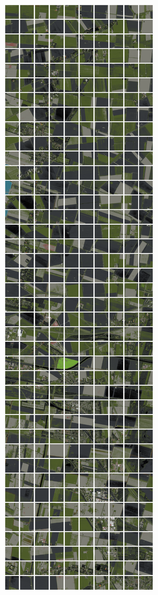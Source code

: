 <html>
<div>
<img src="https://github.com/HakkaTjakka/NL_TILE_MAP/blob/main/18/652/-1064/r.6520.-10640.png" height="44" width="44">
<img src="https://github.com/HakkaTjakka/NL_TILE_MAP/blob/main/18/652/-1064/r.6521.-10640.png" height="44" width="44">
<img src="https://github.com/HakkaTjakka/NL_TILE_MAP/blob/main/18/652/-1064/r.6522.-10640.png" height="44" width="44">
<img src="https://github.com/HakkaTjakka/NL_TILE_MAP/blob/main/18/652/-1064/r.6523.-10640.png" height="44" width="44">
<img src="https://github.com/HakkaTjakka/NL_TILE_MAP/blob/main/18/652/-1064/r.6524.-10640.png" height="44" width="44">
<img src="https://github.com/HakkaTjakka/NL_TILE_MAP/blob/main/18/652/-1064/r.6525.-10640.png" height="44" width="44">
<img src="https://github.com/HakkaTjakka/NL_TILE_MAP/blob/main/18/652/-1064/r.6526.-10640.png" height="44" width="44">
<img src="https://github.com/HakkaTjakka/NL_TILE_MAP/blob/main/18/652/-1064/r.6527.-10640.png" height="44" width="44">
<img src="https://github.com/HakkaTjakka/NL_TILE_MAP/blob/main/18/652/-1064/r.6528.-10640.png" height="44" width="44">
<img src="https://github.com/HakkaTjakka/NL_TILE_MAP/blob/main/18/652/-1064/r.6529.-10640.png" height="44" width="44">
<img src="https://github.com/HakkaTjakka/NL_TILE_MAP/blob/main/18/653/-1064/r.6530.-10640.png" height="44" width="44">
<img src="https://github.com/HakkaTjakka/NL_TILE_MAP/blob/main/18/653/-1064/r.6531.-10640.png" height="44" width="44">
<img src="https://github.com/HakkaTjakka/NL_TILE_MAP/blob/main/18/653/-1064/r.6532.-10640.png" height="44" width="44">
<img src="https://github.com/HakkaTjakka/NL_TILE_MAP/blob/main/18/653/-1064/r.6533.-10640.png" height="44" width="44">
<img src="https://github.com/HakkaTjakka/NL_TILE_MAP/blob/main/18/653/-1064/r.6534.-10640.png" height="44" width="44">
<img src="https://github.com/HakkaTjakka/NL_TILE_MAP/blob/main/18/653/-1064/r.6535.-10640.png" height="44" width="44">
<img src="https://github.com/HakkaTjakka/NL_TILE_MAP/blob/main/18/653/-1064/r.6536.-10640.png" height="44" width="44">
<img src="https://github.com/HakkaTjakka/NL_TILE_MAP/blob/main/18/653/-1064/r.6537.-10640.png" height="44" width="44">
<img src="https://github.com/HakkaTjakka/NL_TILE_MAP/blob/main/18/653/-1064/r.6538.-10640.png" height="44" width="44">
<img src="https://github.com/HakkaTjakka/NL_TILE_MAP/blob/main/18/653/-1064/r.6539.-10640.png" height="44" width="44">
<br>
<img src="https://github.com/HakkaTjakka/NL_TILE_MAP/blob/main/18/652/-1064/r.6520.-10639.png" height="44" width="44">
<img src="https://github.com/HakkaTjakka/NL_TILE_MAP/blob/main/18/652/-1064/r.6521.-10639.png" height="44" width="44">
<img src="https://github.com/HakkaTjakka/NL_TILE_MAP/blob/main/18/652/-1064/r.6522.-10639.png" height="44" width="44">
<img src="https://github.com/HakkaTjakka/NL_TILE_MAP/blob/main/18/652/-1064/r.6523.-10639.png" height="44" width="44">
<img src="https://github.com/HakkaTjakka/NL_TILE_MAP/blob/main/18/652/-1064/r.6524.-10639.png" height="44" width="44">
<img src="https://github.com/HakkaTjakka/NL_TILE_MAP/blob/main/18/652/-1064/r.6525.-10639.png" height="44" width="44">
<img src="https://github.com/HakkaTjakka/NL_TILE_MAP/blob/main/18/652/-1064/r.6526.-10639.png" height="44" width="44">
<img src="https://github.com/HakkaTjakka/NL_TILE_MAP/blob/main/18/652/-1064/r.6527.-10639.png" height="44" width="44">
<img src="https://github.com/HakkaTjakka/NL_TILE_MAP/blob/main/18/652/-1064/r.6528.-10639.png" height="44" width="44">
<img src="https://github.com/HakkaTjakka/NL_TILE_MAP/blob/main/18/652/-1064/r.6529.-10639.png" height="44" width="44">
<img src="https://github.com/HakkaTjakka/NL_TILE_MAP/blob/main/18/653/-1064/r.6530.-10639.png" height="44" width="44">
<img src="https://github.com/HakkaTjakka/NL_TILE_MAP/blob/main/18/653/-1064/r.6531.-10639.png" height="44" width="44">
<img src="https://github.com/HakkaTjakka/NL_TILE_MAP/blob/main/18/653/-1064/r.6532.-10639.png" height="44" width="44">
<img src="https://github.com/HakkaTjakka/NL_TILE_MAP/blob/main/18/653/-1064/r.6533.-10639.png" height="44" width="44">
<img src="https://github.com/HakkaTjakka/NL_TILE_MAP/blob/main/18/653/-1064/r.6534.-10639.png" height="44" width="44">
<img src="https://github.com/HakkaTjakka/NL_TILE_MAP/blob/main/18/653/-1064/r.6535.-10639.png" height="44" width="44">
<img src="https://github.com/HakkaTjakka/NL_TILE_MAP/blob/main/18/653/-1064/r.6536.-10639.png" height="44" width="44">
<img src="https://github.com/HakkaTjakka/NL_TILE_MAP/blob/main/18/653/-1064/r.6537.-10639.png" height="44" width="44">
<img src="https://github.com/HakkaTjakka/NL_TILE_MAP/blob/main/18/653/-1064/r.6538.-10639.png" height="44" width="44">
<img src="https://github.com/HakkaTjakka/NL_TILE_MAP/blob/main/18/653/-1064/r.6539.-10639.png" height="44" width="44">
<br>
<img src="https://github.com/HakkaTjakka/NL_TILE_MAP/blob/main/18/652/-1064/r.6520.-10638.png" height="44" width="44">
<img src="https://github.com/HakkaTjakka/NL_TILE_MAP/blob/main/18/652/-1064/r.6521.-10638.png" height="44" width="44">
<img src="https://github.com/HakkaTjakka/NL_TILE_MAP/blob/main/18/652/-1064/r.6522.-10638.png" height="44" width="44">
<img src="https://github.com/HakkaTjakka/NL_TILE_MAP/blob/main/18/652/-1064/r.6523.-10638.png" height="44" width="44">
<img src="https://github.com/HakkaTjakka/NL_TILE_MAP/blob/main/18/652/-1064/r.6524.-10638.png" height="44" width="44">
<img src="https://github.com/HakkaTjakka/NL_TILE_MAP/blob/main/18/652/-1064/r.6525.-10638.png" height="44" width="44">
<img src="https://github.com/HakkaTjakka/NL_TILE_MAP/blob/main/18/652/-1064/r.6526.-10638.png" height="44" width="44">
<img src="https://github.com/HakkaTjakka/NL_TILE_MAP/blob/main/18/652/-1064/r.6527.-10638.png" height="44" width="44">
<img src="https://github.com/HakkaTjakka/NL_TILE_MAP/blob/main/18/652/-1064/r.6528.-10638.png" height="44" width="44">
<img src="https://github.com/HakkaTjakka/NL_TILE_MAP/blob/main/18/652/-1064/r.6529.-10638.png" height="44" width="44">
<img src="https://github.com/HakkaTjakka/NL_TILE_MAP/blob/main/18/653/-1064/r.6530.-10638.png" height="44" width="44">
<img src="https://github.com/HakkaTjakka/NL_TILE_MAP/blob/main/18/653/-1064/r.6531.-10638.png" height="44" width="44">
<img src="https://github.com/HakkaTjakka/NL_TILE_MAP/blob/main/18/653/-1064/r.6532.-10638.png" height="44" width="44">
<img src="https://github.com/HakkaTjakka/NL_TILE_MAP/blob/main/18/653/-1064/r.6533.-10638.png" height="44" width="44">
<img src="https://github.com/HakkaTjakka/NL_TILE_MAP/blob/main/18/653/-1064/r.6534.-10638.png" height="44" width="44">
<img src="https://github.com/HakkaTjakka/NL_TILE_MAP/blob/main/18/653/-1064/r.6535.-10638.png" height="44" width="44">
<img src="https://github.com/HakkaTjakka/NL_TILE_MAP/blob/main/18/653/-1064/r.6536.-10638.png" height="44" width="44">
<img src="https://github.com/HakkaTjakka/NL_TILE_MAP/blob/main/18/653/-1064/r.6537.-10638.png" height="44" width="44">
<img src="https://github.com/HakkaTjakka/NL_TILE_MAP/blob/main/18/653/-1064/r.6538.-10638.png" height="44" width="44">
<img src="https://github.com/HakkaTjakka/NL_TILE_MAP/blob/main/18/653/-1064/r.6539.-10638.png" height="44" width="44">
<br>
<img src="https://github.com/HakkaTjakka/NL_TILE_MAP/blob/main/18/652/-1064/r.6520.-10637.png" height="44" width="44">
<img src="https://github.com/HakkaTjakka/NL_TILE_MAP/blob/main/18/652/-1064/r.6521.-10637.png" height="44" width="44">
<img src="https://github.com/HakkaTjakka/NL_TILE_MAP/blob/main/18/652/-1064/r.6522.-10637.png" height="44" width="44">
<img src="https://github.com/HakkaTjakka/NL_TILE_MAP/blob/main/18/652/-1064/r.6523.-10637.png" height="44" width="44">
<img src="https://github.com/HakkaTjakka/NL_TILE_MAP/blob/main/18/652/-1064/r.6524.-10637.png" height="44" width="44">
<img src="https://github.com/HakkaTjakka/NL_TILE_MAP/blob/main/18/652/-1064/r.6525.-10637.png" height="44" width="44">
<img src="https://github.com/HakkaTjakka/NL_TILE_MAP/blob/main/18/652/-1064/r.6526.-10637.png" height="44" width="44">
<img src="https://github.com/HakkaTjakka/NL_TILE_MAP/blob/main/18/652/-1064/r.6527.-10637.png" height="44" width="44">
<img src="https://github.com/HakkaTjakka/NL_TILE_MAP/blob/main/18/652/-1064/r.6528.-10637.png" height="44" width="44">
<img src="https://github.com/HakkaTjakka/NL_TILE_MAP/blob/main/18/652/-1064/r.6529.-10637.png" height="44" width="44">
<img src="https://github.com/HakkaTjakka/NL_TILE_MAP/blob/main/18/653/-1064/r.6530.-10637.png" height="44" width="44">
<img src="https://github.com/HakkaTjakka/NL_TILE_MAP/blob/main/18/653/-1064/r.6531.-10637.png" height="44" width="44">
<img src="https://github.com/HakkaTjakka/NL_TILE_MAP/blob/main/18/653/-1064/r.6532.-10637.png" height="44" width="44">
<img src="https://github.com/HakkaTjakka/NL_TILE_MAP/blob/main/18/653/-1064/r.6533.-10637.png" height="44" width="44">
<img src="https://github.com/HakkaTjakka/NL_TILE_MAP/blob/main/18/653/-1064/r.6534.-10637.png" height="44" width="44">
<img src="https://github.com/HakkaTjakka/NL_TILE_MAP/blob/main/18/653/-1064/r.6535.-10637.png" height="44" width="44">
<img src="https://github.com/HakkaTjakka/NL_TILE_MAP/blob/main/18/653/-1064/r.6536.-10637.png" height="44" width="44">
<img src="https://github.com/HakkaTjakka/NL_TILE_MAP/blob/main/18/653/-1064/r.6537.-10637.png" height="44" width="44">
<img src="https://github.com/HakkaTjakka/NL_TILE_MAP/blob/main/18/653/-1064/r.6538.-10637.png" height="44" width="44">
<img src="https://github.com/HakkaTjakka/NL_TILE_MAP/blob/main/18/653/-1064/r.6539.-10637.png" height="44" width="44">
<br>
<img src="https://github.com/HakkaTjakka/NL_TILE_MAP/blob/main/18/652/-1064/r.6520.-10636.png" height="44" width="44">
<img src="https://github.com/HakkaTjakka/NL_TILE_MAP/blob/main/18/652/-1064/r.6521.-10636.png" height="44" width="44">
<img src="https://github.com/HakkaTjakka/NL_TILE_MAP/blob/main/18/652/-1064/r.6522.-10636.png" height="44" width="44">
<img src="https://github.com/HakkaTjakka/NL_TILE_MAP/blob/main/18/652/-1064/r.6523.-10636.png" height="44" width="44">
<img src="https://github.com/HakkaTjakka/NL_TILE_MAP/blob/main/18/652/-1064/r.6524.-10636.png" height="44" width="44">
<img src="https://github.com/HakkaTjakka/NL_TILE_MAP/blob/main/18/652/-1064/r.6525.-10636.png" height="44" width="44">
<img src="https://github.com/HakkaTjakka/NL_TILE_MAP/blob/main/18/652/-1064/r.6526.-10636.png" height="44" width="44">
<img src="https://github.com/HakkaTjakka/NL_TILE_MAP/blob/main/18/652/-1064/r.6527.-10636.png" height="44" width="44">
<img src="https://github.com/HakkaTjakka/NL_TILE_MAP/blob/main/18/652/-1064/r.6528.-10636.png" height="44" width="44">
<img src="https://github.com/HakkaTjakka/NL_TILE_MAP/blob/main/18/652/-1064/r.6529.-10636.png" height="44" width="44">
<img src="https://github.com/HakkaTjakka/NL_TILE_MAP/blob/main/18/653/-1064/r.6530.-10636.png" height="44" width="44">
<img src="https://github.com/HakkaTjakka/NL_TILE_MAP/blob/main/18/653/-1064/r.6531.-10636.png" height="44" width="44">
<img src="https://github.com/HakkaTjakka/NL_TILE_MAP/blob/main/18/653/-1064/r.6532.-10636.png" height="44" width="44">
<img src="https://github.com/HakkaTjakka/NL_TILE_MAP/blob/main/18/653/-1064/r.6533.-10636.png" height="44" width="44">
<img src="https://github.com/HakkaTjakka/NL_TILE_MAP/blob/main/18/653/-1064/r.6534.-10636.png" height="44" width="44">
<img src="https://github.com/HakkaTjakka/NL_TILE_MAP/blob/main/18/653/-1064/r.6535.-10636.png" height="44" width="44">
<img src="https://github.com/HakkaTjakka/NL_TILE_MAP/blob/main/18/653/-1064/r.6536.-10636.png" height="44" width="44">
<img src="https://github.com/HakkaTjakka/NL_TILE_MAP/blob/main/18/653/-1064/r.6537.-10636.png" height="44" width="44">
<img src="https://github.com/HakkaTjakka/NL_TILE_MAP/blob/main/18/653/-1064/r.6538.-10636.png" height="44" width="44">
<img src="https://github.com/HakkaTjakka/NL_TILE_MAP/blob/main/18/653/-1064/r.6539.-10636.png" height="44" width="44">
<br>
<img src="https://github.com/HakkaTjakka/NL_TILE_MAP/blob/main/18/652/-1064/r.6520.-10635.png" height="44" width="44">
<img src="https://github.com/HakkaTjakka/NL_TILE_MAP/blob/main/18/652/-1064/r.6521.-10635.png" height="44" width="44">
<img src="https://github.com/HakkaTjakka/NL_TILE_MAP/blob/main/18/652/-1064/r.6522.-10635.png" height="44" width="44">
<img src="https://github.com/HakkaTjakka/NL_TILE_MAP/blob/main/18/652/-1064/r.6523.-10635.png" height="44" width="44">
<img src="https://github.com/HakkaTjakka/NL_TILE_MAP/blob/main/18/652/-1064/r.6524.-10635.png" height="44" width="44">
<img src="https://github.com/HakkaTjakka/NL_TILE_MAP/blob/main/18/652/-1064/r.6525.-10635.png" height="44" width="44">
<img src="https://github.com/HakkaTjakka/NL_TILE_MAP/blob/main/18/652/-1064/r.6526.-10635.png" height="44" width="44">
<img src="https://github.com/HakkaTjakka/NL_TILE_MAP/blob/main/18/652/-1064/r.6527.-10635.png" height="44" width="44">
<img src="https://github.com/HakkaTjakka/NL_TILE_MAP/blob/main/18/652/-1064/r.6528.-10635.png" height="44" width="44">
<img src="https://github.com/HakkaTjakka/NL_TILE_MAP/blob/main/18/652/-1064/r.6529.-10635.png" height="44" width="44">
<img src="https://github.com/HakkaTjakka/NL_TILE_MAP/blob/main/18/653/-1064/r.6530.-10635.png" height="44" width="44">
<img src="https://github.com/HakkaTjakka/NL_TILE_MAP/blob/main/18/653/-1064/r.6531.-10635.png" height="44" width="44">
<img src="https://github.com/HakkaTjakka/NL_TILE_MAP/blob/main/18/653/-1064/r.6532.-10635.png" height="44" width="44">
<img src="https://github.com/HakkaTjakka/NL_TILE_MAP/blob/main/18/653/-1064/r.6533.-10635.png" height="44" width="44">
<img src="https://github.com/HakkaTjakka/NL_TILE_MAP/blob/main/18/653/-1064/r.6534.-10635.png" height="44" width="44">
<img src="https://github.com/HakkaTjakka/NL_TILE_MAP/blob/main/18/653/-1064/r.6535.-10635.png" height="44" width="44">
<img src="https://github.com/HakkaTjakka/NL_TILE_MAP/blob/main/18/653/-1064/r.6536.-10635.png" height="44" width="44">
<img src="https://github.com/HakkaTjakka/NL_TILE_MAP/blob/main/18/653/-1064/r.6537.-10635.png" height="44" width="44">
<img src="https://github.com/HakkaTjakka/NL_TILE_MAP/blob/main/18/653/-1064/r.6538.-10635.png" height="44" width="44">
<img src="https://github.com/HakkaTjakka/NL_TILE_MAP/blob/main/18/653/-1064/r.6539.-10635.png" height="44" width="44">
<br>
<img src="https://github.com/HakkaTjakka/NL_TILE_MAP/blob/main/18/652/-1064/r.6520.-10634.png" height="44" width="44">
<img src="https://github.com/HakkaTjakka/NL_TILE_MAP/blob/main/18/652/-1064/r.6521.-10634.png" height="44" width="44">
<img src="https://github.com/HakkaTjakka/NL_TILE_MAP/blob/main/18/652/-1064/r.6522.-10634.png" height="44" width="44">
<img src="https://github.com/HakkaTjakka/NL_TILE_MAP/blob/main/18/652/-1064/r.6523.-10634.png" height="44" width="44">
<img src="https://github.com/HakkaTjakka/NL_TILE_MAP/blob/main/18/652/-1064/r.6524.-10634.png" height="44" width="44">
<img src="https://github.com/HakkaTjakka/NL_TILE_MAP/blob/main/18/652/-1064/r.6525.-10634.png" height="44" width="44">
<img src="https://github.com/HakkaTjakka/NL_TILE_MAP/blob/main/18/652/-1064/r.6526.-10634.png" height="44" width="44">
<img src="https://github.com/HakkaTjakka/NL_TILE_MAP/blob/main/18/652/-1064/r.6527.-10634.png" height="44" width="44">
<img src="https://github.com/HakkaTjakka/NL_TILE_MAP/blob/main/18/652/-1064/r.6528.-10634.png" height="44" width="44">
<img src="https://github.com/HakkaTjakka/NL_TILE_MAP/blob/main/18/652/-1064/r.6529.-10634.png" height="44" width="44">
<img src="https://github.com/HakkaTjakka/NL_TILE_MAP/blob/main/18/653/-1064/r.6530.-10634.png" height="44" width="44">
<img src="https://github.com/HakkaTjakka/NL_TILE_MAP/blob/main/18/653/-1064/r.6531.-10634.png" height="44" width="44">
<img src="https://github.com/HakkaTjakka/NL_TILE_MAP/blob/main/18/653/-1064/r.6532.-10634.png" height="44" width="44">
<img src="https://github.com/HakkaTjakka/NL_TILE_MAP/blob/main/18/653/-1064/r.6533.-10634.png" height="44" width="44">
<img src="https://github.com/HakkaTjakka/NL_TILE_MAP/blob/main/18/653/-1064/r.6534.-10634.png" height="44" width="44">
<img src="https://github.com/HakkaTjakka/NL_TILE_MAP/blob/main/18/653/-1064/r.6535.-10634.png" height="44" width="44">
<img src="https://github.com/HakkaTjakka/NL_TILE_MAP/blob/main/18/653/-1064/r.6536.-10634.png" height="44" width="44">
<img src="https://github.com/HakkaTjakka/NL_TILE_MAP/blob/main/18/653/-1064/r.6537.-10634.png" height="44" width="44">
<img src="https://github.com/HakkaTjakka/NL_TILE_MAP/blob/main/18/653/-1064/r.6538.-10634.png" height="44" width="44">
<img src="https://github.com/HakkaTjakka/NL_TILE_MAP/blob/main/18/653/-1064/r.6539.-10634.png" height="44" width="44">
<br>
<img src="https://github.com/HakkaTjakka/NL_TILE_MAP/blob/main/18/652/-1064/r.6520.-10633.png" height="44" width="44">
<img src="https://github.com/HakkaTjakka/NL_TILE_MAP/blob/main/18/652/-1064/r.6521.-10633.png" height="44" width="44">
<img src="https://github.com/HakkaTjakka/NL_TILE_MAP/blob/main/18/652/-1064/r.6522.-10633.png" height="44" width="44">
<img src="https://github.com/HakkaTjakka/NL_TILE_MAP/blob/main/18/652/-1064/r.6523.-10633.png" height="44" width="44">
<img src="https://github.com/HakkaTjakka/NL_TILE_MAP/blob/main/18/652/-1064/r.6524.-10633.png" height="44" width="44">
<img src="https://github.com/HakkaTjakka/NL_TILE_MAP/blob/main/18/652/-1064/r.6525.-10633.png" height="44" width="44">
<img src="https://github.com/HakkaTjakka/NL_TILE_MAP/blob/main/18/652/-1064/r.6526.-10633.png" height="44" width="44">
<img src="https://github.com/HakkaTjakka/NL_TILE_MAP/blob/main/18/652/-1064/r.6527.-10633.png" height="44" width="44">
<img src="https://github.com/HakkaTjakka/NL_TILE_MAP/blob/main/18/652/-1064/r.6528.-10633.png" height="44" width="44">
<img src="https://github.com/HakkaTjakka/NL_TILE_MAP/blob/main/18/652/-1064/r.6529.-10633.png" height="44" width="44">
<img src="https://github.com/HakkaTjakka/NL_TILE_MAP/blob/main/18/653/-1064/r.6530.-10633.png" height="44" width="44">
<img src="https://github.com/HakkaTjakka/NL_TILE_MAP/blob/main/18/653/-1064/r.6531.-10633.png" height="44" width="44">
<img src="https://github.com/HakkaTjakka/NL_TILE_MAP/blob/main/18/653/-1064/r.6532.-10633.png" height="44" width="44">
<img src="https://github.com/HakkaTjakka/NL_TILE_MAP/blob/main/18/653/-1064/r.6533.-10633.png" height="44" width="44">
<img src="https://github.com/HakkaTjakka/NL_TILE_MAP/blob/main/18/653/-1064/r.6534.-10633.png" height="44" width="44">
<img src="https://github.com/HakkaTjakka/NL_TILE_MAP/blob/main/18/653/-1064/r.6535.-10633.png" height="44" width="44">
<img src="https://github.com/HakkaTjakka/NL_TILE_MAP/blob/main/18/653/-1064/r.6536.-10633.png" height="44" width="44">
<img src="https://github.com/HakkaTjakka/NL_TILE_MAP/blob/main/18/653/-1064/r.6537.-10633.png" height="44" width="44">
<img src="https://github.com/HakkaTjakka/NL_TILE_MAP/blob/main/18/653/-1064/r.6538.-10633.png" height="44" width="44">
<img src="https://github.com/HakkaTjakka/NL_TILE_MAP/blob/main/18/653/-1064/r.6539.-10633.png" height="44" width="44">
<br>
<img src="https://github.com/HakkaTjakka/NL_TILE_MAP/blob/main/18/652/-1064/r.6520.-10632.png" height="44" width="44">
<img src="https://github.com/HakkaTjakka/NL_TILE_MAP/blob/main/18/652/-1064/r.6521.-10632.png" height="44" width="44">
<img src="https://github.com/HakkaTjakka/NL_TILE_MAP/blob/main/18/652/-1064/r.6522.-10632.png" height="44" width="44">
<img src="https://github.com/HakkaTjakka/NL_TILE_MAP/blob/main/18/652/-1064/r.6523.-10632.png" height="44" width="44">
<img src="https://github.com/HakkaTjakka/NL_TILE_MAP/blob/main/18/652/-1064/r.6524.-10632.png" height="44" width="44">
<img src="https://github.com/HakkaTjakka/NL_TILE_MAP/blob/main/18/652/-1064/r.6525.-10632.png" height="44" width="44">
<img src="https://github.com/HakkaTjakka/NL_TILE_MAP/blob/main/18/652/-1064/r.6526.-10632.png" height="44" width="44">
<img src="https://github.com/HakkaTjakka/NL_TILE_MAP/blob/main/18/652/-1064/r.6527.-10632.png" height="44" width="44">
<img src="https://github.com/HakkaTjakka/NL_TILE_MAP/blob/main/18/652/-1064/r.6528.-10632.png" height="44" width="44">
<img src="https://github.com/HakkaTjakka/NL_TILE_MAP/blob/main/18/652/-1064/r.6529.-10632.png" height="44" width="44">
<img src="https://github.com/HakkaTjakka/NL_TILE_MAP/blob/main/18/653/-1064/r.6530.-10632.png" height="44" width="44">
<img src="https://github.com/HakkaTjakka/NL_TILE_MAP/blob/main/18/653/-1064/r.6531.-10632.png" height="44" width="44">
<img src="https://github.com/HakkaTjakka/NL_TILE_MAP/blob/main/18/653/-1064/r.6532.-10632.png" height="44" width="44">
<img src="https://github.com/HakkaTjakka/NL_TILE_MAP/blob/main/18/653/-1064/r.6533.-10632.png" height="44" width="44">
<img src="https://github.com/HakkaTjakka/NL_TILE_MAP/blob/main/18/653/-1064/r.6534.-10632.png" height="44" width="44">
<img src="https://github.com/HakkaTjakka/NL_TILE_MAP/blob/main/18/653/-1064/r.6535.-10632.png" height="44" width="44">
<img src="https://github.com/HakkaTjakka/NL_TILE_MAP/blob/main/18/653/-1064/r.6536.-10632.png" height="44" width="44">
<img src="https://github.com/HakkaTjakka/NL_TILE_MAP/blob/main/18/653/-1064/r.6537.-10632.png" height="44" width="44">
<img src="https://github.com/HakkaTjakka/NL_TILE_MAP/blob/main/18/653/-1064/r.6538.-10632.png" height="44" width="44">
<img src="https://github.com/HakkaTjakka/NL_TILE_MAP/blob/main/18/653/-1064/r.6539.-10632.png" height="44" width="44">
<br>
<img src="https://github.com/HakkaTjakka/NL_TILE_MAP/blob/main/18/652/-1064/r.6520.-10631.png" height="44" width="44">
<img src="https://github.com/HakkaTjakka/NL_TILE_MAP/blob/main/18/652/-1064/r.6521.-10631.png" height="44" width="44">
<img src="https://github.com/HakkaTjakka/NL_TILE_MAP/blob/main/18/652/-1064/r.6522.-10631.png" height="44" width="44">
<img src="https://github.com/HakkaTjakka/NL_TILE_MAP/blob/main/18/652/-1064/r.6523.-10631.png" height="44" width="44">
<img src="https://github.com/HakkaTjakka/NL_TILE_MAP/blob/main/18/652/-1064/r.6524.-10631.png" height="44" width="44">
<img src="https://github.com/HakkaTjakka/NL_TILE_MAP/blob/main/18/652/-1064/r.6525.-10631.png" height="44" width="44">
<img src="https://github.com/HakkaTjakka/NL_TILE_MAP/blob/main/18/652/-1064/r.6526.-10631.png" height="44" width="44">
<img src="https://github.com/HakkaTjakka/NL_TILE_MAP/blob/main/18/652/-1064/r.6527.-10631.png" height="44" width="44">
<img src="https://github.com/HakkaTjakka/NL_TILE_MAP/blob/main/18/652/-1064/r.6528.-10631.png" height="44" width="44">
<img src="https://github.com/HakkaTjakka/NL_TILE_MAP/blob/main/18/652/-1064/r.6529.-10631.png" height="44" width="44">
<img src="https://github.com/HakkaTjakka/NL_TILE_MAP/blob/main/18/653/-1064/r.6530.-10631.png" height="44" width="44">
<img src="https://github.com/HakkaTjakka/NL_TILE_MAP/blob/main/18/653/-1064/r.6531.-10631.png" height="44" width="44">
<img src="https://github.com/HakkaTjakka/NL_TILE_MAP/blob/main/18/653/-1064/r.6532.-10631.png" height="44" width="44">
<img src="https://github.com/HakkaTjakka/NL_TILE_MAP/blob/main/18/653/-1064/r.6533.-10631.png" height="44" width="44">
<img src="https://github.com/HakkaTjakka/NL_TILE_MAP/blob/main/18/653/-1064/r.6534.-10631.png" height="44" width="44">
<img src="https://github.com/HakkaTjakka/NL_TILE_MAP/blob/main/18/653/-1064/r.6535.-10631.png" height="44" width="44">
<img src="https://github.com/HakkaTjakka/NL_TILE_MAP/blob/main/18/653/-1064/r.6536.-10631.png" height="44" width="44">
<img src="https://github.com/HakkaTjakka/NL_TILE_MAP/blob/main/18/653/-1064/r.6537.-10631.png" height="44" width="44">
<img src="https://github.com/HakkaTjakka/NL_TILE_MAP/blob/main/18/653/-1064/r.6538.-10631.png" height="44" width="44">
<img src="https://github.com/HakkaTjakka/NL_TILE_MAP/blob/main/18/653/-1064/r.6539.-10631.png" height="44" width="44">
<br>
<img src="https://github.com/HakkaTjakka/NL_TILE_MAP/blob/main/18/652/-1063/r.6520.-10630.png" height="44" width="44">
<img src="https://github.com/HakkaTjakka/NL_TILE_MAP/blob/main/18/652/-1063/r.6521.-10630.png" height="44" width="44">
<img src="https://github.com/HakkaTjakka/NL_TILE_MAP/blob/main/18/652/-1063/r.6522.-10630.png" height="44" width="44">
<img src="https://github.com/HakkaTjakka/NL_TILE_MAP/blob/main/18/652/-1063/r.6523.-10630.png" height="44" width="44">
<img src="https://github.com/HakkaTjakka/NL_TILE_MAP/blob/main/18/652/-1063/r.6524.-10630.png" height="44" width="44">
<img src="https://github.com/HakkaTjakka/NL_TILE_MAP/blob/main/18/652/-1063/r.6525.-10630.png" height="44" width="44">
<img src="https://github.com/HakkaTjakka/NL_TILE_MAP/blob/main/18/652/-1063/r.6526.-10630.png" height="44" width="44">
<img src="https://github.com/HakkaTjakka/NL_TILE_MAP/blob/main/18/652/-1063/r.6527.-10630.png" height="44" width="44">
<img src="https://github.com/HakkaTjakka/NL_TILE_MAP/blob/main/18/652/-1063/r.6528.-10630.png" height="44" width="44">
<img src="https://github.com/HakkaTjakka/NL_TILE_MAP/blob/main/18/652/-1063/r.6529.-10630.png" height="44" width="44">
<img src="https://github.com/HakkaTjakka/NL_TILE_MAP/blob/main/18/653/-1063/r.6530.-10630.png" height="44" width="44">
<img src="https://github.com/HakkaTjakka/NL_TILE_MAP/blob/main/18/653/-1063/r.6531.-10630.png" height="44" width="44">
<img src="https://github.com/HakkaTjakka/NL_TILE_MAP/blob/main/18/653/-1063/r.6532.-10630.png" height="44" width="44">
<img src="https://github.com/HakkaTjakka/NL_TILE_MAP/blob/main/18/653/-1063/r.6533.-10630.png" height="44" width="44">
<img src="https://github.com/HakkaTjakka/NL_TILE_MAP/blob/main/18/653/-1063/r.6534.-10630.png" height="44" width="44">
<img src="https://github.com/HakkaTjakka/NL_TILE_MAP/blob/main/18/653/-1063/r.6535.-10630.png" height="44" width="44">
<img src="https://github.com/HakkaTjakka/NL_TILE_MAP/blob/main/18/653/-1063/r.6536.-10630.png" height="44" width="44">
<img src="https://github.com/HakkaTjakka/NL_TILE_MAP/blob/main/18/653/-1063/r.6537.-10630.png" height="44" width="44">
<img src="https://github.com/HakkaTjakka/NL_TILE_MAP/blob/main/18/653/-1063/r.6538.-10630.png" height="44" width="44">
<img src="https://github.com/HakkaTjakka/NL_TILE_MAP/blob/main/18/653/-1063/r.6539.-10630.png" height="44" width="44">
<br>
<img src="https://github.com/HakkaTjakka/NL_TILE_MAP/blob/main/18/652/-1063/r.6520.-10629.png" height="44" width="44">
<img src="https://github.com/HakkaTjakka/NL_TILE_MAP/blob/main/18/652/-1063/r.6521.-10629.png" height="44" width="44">
<img src="https://github.com/HakkaTjakka/NL_TILE_MAP/blob/main/18/652/-1063/r.6522.-10629.png" height="44" width="44">
<img src="https://github.com/HakkaTjakka/NL_TILE_MAP/blob/main/18/652/-1063/r.6523.-10629.png" height="44" width="44">
<img src="https://github.com/HakkaTjakka/NL_TILE_MAP/blob/main/18/652/-1063/r.6524.-10629.png" height="44" width="44">
<img src="https://github.com/HakkaTjakka/NL_TILE_MAP/blob/main/18/652/-1063/r.6525.-10629.png" height="44" width="44">
<img src="https://github.com/HakkaTjakka/NL_TILE_MAP/blob/main/18/652/-1063/r.6526.-10629.png" height="44" width="44">
<img src="https://github.com/HakkaTjakka/NL_TILE_MAP/blob/main/18/652/-1063/r.6527.-10629.png" height="44" width="44">
<img src="https://github.com/HakkaTjakka/NL_TILE_MAP/blob/main/18/652/-1063/r.6528.-10629.png" height="44" width="44">
<img src="https://github.com/HakkaTjakka/NL_TILE_MAP/blob/main/18/652/-1063/r.6529.-10629.png" height="44" width="44">
<img src="https://github.com/HakkaTjakka/NL_TILE_MAP/blob/main/18/653/-1063/r.6530.-10629.png" height="44" width="44">
<img src="https://github.com/HakkaTjakka/NL_TILE_MAP/blob/main/18/653/-1063/r.6531.-10629.png" height="44" width="44">
<img src="https://github.com/HakkaTjakka/NL_TILE_MAP/blob/main/18/653/-1063/r.6532.-10629.png" height="44" width="44">
<img src="https://github.com/HakkaTjakka/NL_TILE_MAP/blob/main/18/653/-1063/r.6533.-10629.png" height="44" width="44">
<img src="https://github.com/HakkaTjakka/NL_TILE_MAP/blob/main/18/653/-1063/r.6534.-10629.png" height="44" width="44">
<img src="https://github.com/HakkaTjakka/NL_TILE_MAP/blob/main/18/653/-1063/r.6535.-10629.png" height="44" width="44">
<img src="https://github.com/HakkaTjakka/NL_TILE_MAP/blob/main/18/653/-1063/r.6536.-10629.png" height="44" width="44">
<img src="https://github.com/HakkaTjakka/NL_TILE_MAP/blob/main/18/653/-1063/r.6537.-10629.png" height="44" width="44">
<img src="https://github.com/HakkaTjakka/NL_TILE_MAP/blob/main/18/653/-1063/r.6538.-10629.png" height="44" width="44">
<img src="https://github.com/HakkaTjakka/NL_TILE_MAP/blob/main/18/653/-1063/r.6539.-10629.png" height="44" width="44">
<br>
<img src="https://github.com/HakkaTjakka/NL_TILE_MAP/blob/main/18/652/-1063/r.6520.-10628.png" height="44" width="44">
<img src="https://github.com/HakkaTjakka/NL_TILE_MAP/blob/main/18/652/-1063/r.6521.-10628.png" height="44" width="44">
<img src="https://github.com/HakkaTjakka/NL_TILE_MAP/blob/main/18/652/-1063/r.6522.-10628.png" height="44" width="44">
<img src="https://github.com/HakkaTjakka/NL_TILE_MAP/blob/main/18/652/-1063/r.6523.-10628.png" height="44" width="44">
<img src="https://github.com/HakkaTjakka/NL_TILE_MAP/blob/main/18/652/-1063/r.6524.-10628.png" height="44" width="44">
<img src="https://github.com/HakkaTjakka/NL_TILE_MAP/blob/main/18/652/-1063/r.6525.-10628.png" height="44" width="44">
<img src="https://github.com/HakkaTjakka/NL_TILE_MAP/blob/main/18/652/-1063/r.6526.-10628.png" height="44" width="44">
<img src="https://github.com/HakkaTjakka/NL_TILE_MAP/blob/main/18/652/-1063/r.6527.-10628.png" height="44" width="44">
<img src="https://github.com/HakkaTjakka/NL_TILE_MAP/blob/main/18/652/-1063/r.6528.-10628.png" height="44" width="44">
<img src="https://github.com/HakkaTjakka/NL_TILE_MAP/blob/main/18/652/-1063/r.6529.-10628.png" height="44" width="44">
<img src="https://github.com/HakkaTjakka/NL_TILE_MAP/blob/main/18/653/-1063/r.6530.-10628.png" height="44" width="44">
<img src="https://github.com/HakkaTjakka/NL_TILE_MAP/blob/main/18/653/-1063/r.6531.-10628.png" height="44" width="44">
<img src="https://github.com/HakkaTjakka/NL_TILE_MAP/blob/main/18/653/-1063/r.6532.-10628.png" height="44" width="44">
<img src="https://github.com/HakkaTjakka/NL_TILE_MAP/blob/main/18/653/-1063/r.6533.-10628.png" height="44" width="44">
<img src="https://github.com/HakkaTjakka/NL_TILE_MAP/blob/main/18/653/-1063/r.6534.-10628.png" height="44" width="44">
<img src="https://github.com/HakkaTjakka/NL_TILE_MAP/blob/main/18/653/-1063/r.6535.-10628.png" height="44" width="44">
<img src="https://github.com/HakkaTjakka/NL_TILE_MAP/blob/main/18/653/-1063/r.6536.-10628.png" height="44" width="44">
<img src="https://github.com/HakkaTjakka/NL_TILE_MAP/blob/main/18/653/-1063/r.6537.-10628.png" height="44" width="44">
<img src="https://github.com/HakkaTjakka/NL_TILE_MAP/blob/main/18/653/-1063/r.6538.-10628.png" height="44" width="44">
<img src="https://github.com/HakkaTjakka/NL_TILE_MAP/blob/main/18/653/-1063/r.6539.-10628.png" height="44" width="44">
<br>
<img src="https://github.com/HakkaTjakka/NL_TILE_MAP/blob/main/18/652/-1063/r.6520.-10627.png" height="44" width="44">
<img src="https://github.com/HakkaTjakka/NL_TILE_MAP/blob/main/18/652/-1063/r.6521.-10627.png" height="44" width="44">
<img src="https://github.com/HakkaTjakka/NL_TILE_MAP/blob/main/18/652/-1063/r.6522.-10627.png" height="44" width="44">
<img src="https://github.com/HakkaTjakka/NL_TILE_MAP/blob/main/18/652/-1063/r.6523.-10627.png" height="44" width="44">
<img src="https://github.com/HakkaTjakka/NL_TILE_MAP/blob/main/18/652/-1063/r.6524.-10627.png" height="44" width="44">
<img src="https://github.com/HakkaTjakka/NL_TILE_MAP/blob/main/18/652/-1063/r.6525.-10627.png" height="44" width="44">
<img src="https://github.com/HakkaTjakka/NL_TILE_MAP/blob/main/18/652/-1063/r.6526.-10627.png" height="44" width="44">
<img src="https://github.com/HakkaTjakka/NL_TILE_MAP/blob/main/18/652/-1063/r.6527.-10627.png" height="44" width="44">
<img src="https://github.com/HakkaTjakka/NL_TILE_MAP/blob/main/18/652/-1063/r.6528.-10627.png" height="44" width="44">
<img src="https://github.com/HakkaTjakka/NL_TILE_MAP/blob/main/18/652/-1063/r.6529.-10627.png" height="44" width="44">
<img src="https://github.com/HakkaTjakka/NL_TILE_MAP/blob/main/18/653/-1063/r.6530.-10627.png" height="44" width="44">
<img src="https://github.com/HakkaTjakka/NL_TILE_MAP/blob/main/18/653/-1063/r.6531.-10627.png" height="44" width="44">
<img src="https://github.com/HakkaTjakka/NL_TILE_MAP/blob/main/18/653/-1063/r.6532.-10627.png" height="44" width="44">
<img src="https://github.com/HakkaTjakka/NL_TILE_MAP/blob/main/18/653/-1063/r.6533.-10627.png" height="44" width="44">
<img src="https://github.com/HakkaTjakka/NL_TILE_MAP/blob/main/18/653/-1063/r.6534.-10627.png" height="44" width="44">
<img src="https://github.com/HakkaTjakka/NL_TILE_MAP/blob/main/18/653/-1063/r.6535.-10627.png" height="44" width="44">
<img src="https://github.com/HakkaTjakka/NL_TILE_MAP/blob/main/18/653/-1063/r.6536.-10627.png" height="44" width="44">
<img src="https://github.com/HakkaTjakka/NL_TILE_MAP/blob/main/18/653/-1063/r.6537.-10627.png" height="44" width="44">
<img src="https://github.com/HakkaTjakka/NL_TILE_MAP/blob/main/18/653/-1063/r.6538.-10627.png" height="44" width="44">
<img src="https://github.com/HakkaTjakka/NL_TILE_MAP/blob/main/18/653/-1063/r.6539.-10627.png" height="44" width="44">
<br>
<img src="https://github.com/HakkaTjakka/NL_TILE_MAP/blob/main/18/652/-1063/r.6520.-10626.png" height="44" width="44">
<img src="https://github.com/HakkaTjakka/NL_TILE_MAP/blob/main/18/652/-1063/r.6521.-10626.png" height="44" width="44">
<img src="https://github.com/HakkaTjakka/NL_TILE_MAP/blob/main/18/652/-1063/r.6522.-10626.png" height="44" width="44">
<img src="https://github.com/HakkaTjakka/NL_TILE_MAP/blob/main/18/652/-1063/r.6523.-10626.png" height="44" width="44">
<img src="https://github.com/HakkaTjakka/NL_TILE_MAP/blob/main/18/652/-1063/r.6524.-10626.png" height="44" width="44">
<img src="https://github.com/HakkaTjakka/NL_TILE_MAP/blob/main/18/652/-1063/r.6525.-10626.png" height="44" width="44">
<img src="https://github.com/HakkaTjakka/NL_TILE_MAP/blob/main/18/652/-1063/r.6526.-10626.png" height="44" width="44">
<img src="https://github.com/HakkaTjakka/NL_TILE_MAP/blob/main/18/652/-1063/r.6527.-10626.png" height="44" width="44">
<img src="https://github.com/HakkaTjakka/NL_TILE_MAP/blob/main/18/652/-1063/r.6528.-10626.png" height="44" width="44">
<img src="https://github.com/HakkaTjakka/NL_TILE_MAP/blob/main/18/652/-1063/r.6529.-10626.png" height="44" width="44">
<img src="https://github.com/HakkaTjakka/NL_TILE_MAP/blob/main/18/653/-1063/r.6530.-10626.png" height="44" width="44">
<img src="https://github.com/HakkaTjakka/NL_TILE_MAP/blob/main/18/653/-1063/r.6531.-10626.png" height="44" width="44">
<img src="https://github.com/HakkaTjakka/NL_TILE_MAP/blob/main/18/653/-1063/r.6532.-10626.png" height="44" width="44">
<img src="https://github.com/HakkaTjakka/NL_TILE_MAP/blob/main/18/653/-1063/r.6533.-10626.png" height="44" width="44">
<img src="https://github.com/HakkaTjakka/NL_TILE_MAP/blob/main/18/653/-1063/r.6534.-10626.png" height="44" width="44">
<img src="https://github.com/HakkaTjakka/NL_TILE_MAP/blob/main/18/653/-1063/r.6535.-10626.png" height="44" width="44">
<img src="https://github.com/HakkaTjakka/NL_TILE_MAP/blob/main/18/653/-1063/r.6536.-10626.png" height="44" width="44">
<img src="https://github.com/HakkaTjakka/NL_TILE_MAP/blob/main/18/653/-1063/r.6537.-10626.png" height="44" width="44">
<img src="https://github.com/HakkaTjakka/NL_TILE_MAP/blob/main/18/653/-1063/r.6538.-10626.png" height="44" width="44">
<img src="https://github.com/HakkaTjakka/NL_TILE_MAP/blob/main/18/653/-1063/r.6539.-10626.png" height="44" width="44">
<br>
<img src="https://github.com/HakkaTjakka/NL_TILE_MAP/blob/main/18/652/-1063/r.6520.-10625.png" height="44" width="44">
<img src="https://github.com/HakkaTjakka/NL_TILE_MAP/blob/main/18/652/-1063/r.6521.-10625.png" height="44" width="44">
<img src="https://github.com/HakkaTjakka/NL_TILE_MAP/blob/main/18/652/-1063/r.6522.-10625.png" height="44" width="44">
<img src="https://github.com/HakkaTjakka/NL_TILE_MAP/blob/main/18/652/-1063/r.6523.-10625.png" height="44" width="44">
<img src="https://github.com/HakkaTjakka/NL_TILE_MAP/blob/main/18/652/-1063/r.6524.-10625.png" height="44" width="44">
<img src="https://github.com/HakkaTjakka/NL_TILE_MAP/blob/main/18/652/-1063/r.6525.-10625.png" height="44" width="44">
<img src="https://github.com/HakkaTjakka/NL_TILE_MAP/blob/main/18/652/-1063/r.6526.-10625.png" height="44" width="44">
<img src="https://github.com/HakkaTjakka/NL_TILE_MAP/blob/main/18/652/-1063/r.6527.-10625.png" height="44" width="44">
<img src="https://github.com/HakkaTjakka/NL_TILE_MAP/blob/main/18/652/-1063/r.6528.-10625.png" height="44" width="44">
<img src="https://github.com/HakkaTjakka/NL_TILE_MAP/blob/main/18/652/-1063/r.6529.-10625.png" height="44" width="44">
<img src="https://github.com/HakkaTjakka/NL_TILE_MAP/blob/main/18/653/-1063/r.6530.-10625.png" height="44" width="44">
<img src="https://github.com/HakkaTjakka/NL_TILE_MAP/blob/main/18/653/-1063/r.6531.-10625.png" height="44" width="44">
<img src="https://github.com/HakkaTjakka/NL_TILE_MAP/blob/main/18/653/-1063/r.6532.-10625.png" height="44" width="44">
<img src="https://github.com/HakkaTjakka/NL_TILE_MAP/blob/main/18/653/-1063/r.6533.-10625.png" height="44" width="44">
<img src="https://github.com/HakkaTjakka/NL_TILE_MAP/blob/main/18/653/-1063/r.6534.-10625.png" height="44" width="44">
<img src="https://github.com/HakkaTjakka/NL_TILE_MAP/blob/main/18/653/-1063/r.6535.-10625.png" height="44" width="44">
<img src="https://github.com/HakkaTjakka/NL_TILE_MAP/blob/main/18/653/-1063/r.6536.-10625.png" height="44" width="44">
<img src="https://github.com/HakkaTjakka/NL_TILE_MAP/blob/main/18/653/-1063/r.6537.-10625.png" height="44" width="44">
<img src="https://github.com/HakkaTjakka/NL_TILE_MAP/blob/main/18/653/-1063/r.6538.-10625.png" height="44" width="44">
<img src="https://github.com/HakkaTjakka/NL_TILE_MAP/blob/main/18/653/-1063/r.6539.-10625.png" height="44" width="44">
<br>
<img src="https://github.com/HakkaTjakka/NL_TILE_MAP/blob/main/18/652/-1063/r.6520.-10624.png" height="44" width="44">
<img src="https://github.com/HakkaTjakka/NL_TILE_MAP/blob/main/18/652/-1063/r.6521.-10624.png" height="44" width="44">
<img src="https://github.com/HakkaTjakka/NL_TILE_MAP/blob/main/18/652/-1063/r.6522.-10624.png" height="44" width="44">
<img src="https://github.com/HakkaTjakka/NL_TILE_MAP/blob/main/18/652/-1063/r.6523.-10624.png" height="44" width="44">
<img src="https://github.com/HakkaTjakka/NL_TILE_MAP/blob/main/18/652/-1063/r.6524.-10624.png" height="44" width="44">
<img src="https://github.com/HakkaTjakka/NL_TILE_MAP/blob/main/18/652/-1063/r.6525.-10624.png" height="44" width="44">
<img src="https://github.com/HakkaTjakka/NL_TILE_MAP/blob/main/18/652/-1063/r.6526.-10624.png" height="44" width="44">
<img src="https://github.com/HakkaTjakka/NL_TILE_MAP/blob/main/18/652/-1063/r.6527.-10624.png" height="44" width="44">
<img src="https://github.com/HakkaTjakka/NL_TILE_MAP/blob/main/18/652/-1063/r.6528.-10624.png" height="44" width="44">
<img src="https://github.com/HakkaTjakka/NL_TILE_MAP/blob/main/18/652/-1063/r.6529.-10624.png" height="44" width="44">
<img src="https://github.com/HakkaTjakka/NL_TILE_MAP/blob/main/18/653/-1063/r.6530.-10624.png" height="44" width="44">
<img src="https://github.com/HakkaTjakka/NL_TILE_MAP/blob/main/18/653/-1063/r.6531.-10624.png" height="44" width="44">
<img src="https://github.com/HakkaTjakka/NL_TILE_MAP/blob/main/18/653/-1063/r.6532.-10624.png" height="44" width="44">
<img src="https://github.com/HakkaTjakka/NL_TILE_MAP/blob/main/18/653/-1063/r.6533.-10624.png" height="44" width="44">
<img src="https://github.com/HakkaTjakka/NL_TILE_MAP/blob/main/18/653/-1063/r.6534.-10624.png" height="44" width="44">
<img src="https://github.com/HakkaTjakka/NL_TILE_MAP/blob/main/18/653/-1063/r.6535.-10624.png" height="44" width="44">
<img src="https://github.com/HakkaTjakka/NL_TILE_MAP/blob/main/18/653/-1063/r.6536.-10624.png" height="44" width="44">
<img src="https://github.com/HakkaTjakka/NL_TILE_MAP/blob/main/18/653/-1063/r.6537.-10624.png" height="44" width="44">
<img src="https://github.com/HakkaTjakka/NL_TILE_MAP/blob/main/18/653/-1063/r.6538.-10624.png" height="44" width="44">
<img src="https://github.com/HakkaTjakka/NL_TILE_MAP/blob/main/18/653/-1063/r.6539.-10624.png" height="44" width="44">
<br>
<img src="https://github.com/HakkaTjakka/NL_TILE_MAP/blob/main/18/652/-1063/r.6520.-10623.png" height="44" width="44">
<img src="https://github.com/HakkaTjakka/NL_TILE_MAP/blob/main/18/652/-1063/r.6521.-10623.png" height="44" width="44">
<img src="https://github.com/HakkaTjakka/NL_TILE_MAP/blob/main/18/652/-1063/r.6522.-10623.png" height="44" width="44">
<img src="https://github.com/HakkaTjakka/NL_TILE_MAP/blob/main/18/652/-1063/r.6523.-10623.png" height="44" width="44">
<img src="https://github.com/HakkaTjakka/NL_TILE_MAP/blob/main/18/652/-1063/r.6524.-10623.png" height="44" width="44">
<img src="https://github.com/HakkaTjakka/NL_TILE_MAP/blob/main/18/652/-1063/r.6525.-10623.png" height="44" width="44">
<img src="https://github.com/HakkaTjakka/NL_TILE_MAP/blob/main/18/652/-1063/r.6526.-10623.png" height="44" width="44">
<img src="https://github.com/HakkaTjakka/NL_TILE_MAP/blob/main/18/652/-1063/r.6527.-10623.png" height="44" width="44">
<img src="https://github.com/HakkaTjakka/NL_TILE_MAP/blob/main/18/652/-1063/r.6528.-10623.png" height="44" width="44">
<img src="https://github.com/HakkaTjakka/NL_TILE_MAP/blob/main/18/652/-1063/r.6529.-10623.png" height="44" width="44">
<img src="https://github.com/HakkaTjakka/NL_TILE_MAP/blob/main/18/653/-1063/r.6530.-10623.png" height="44" width="44">
<img src="https://github.com/HakkaTjakka/NL_TILE_MAP/blob/main/18/653/-1063/r.6531.-10623.png" height="44" width="44">
<img src="https://github.com/HakkaTjakka/NL_TILE_MAP/blob/main/18/653/-1063/r.6532.-10623.png" height="44" width="44">
<img src="https://github.com/HakkaTjakka/NL_TILE_MAP/blob/main/18/653/-1063/r.6533.-10623.png" height="44" width="44">
<img src="https://github.com/HakkaTjakka/NL_TILE_MAP/blob/main/18/653/-1063/r.6534.-10623.png" height="44" width="44">
<img src="https://github.com/HakkaTjakka/NL_TILE_MAP/blob/main/18/653/-1063/r.6535.-10623.png" height="44" width="44">
<img src="https://github.com/HakkaTjakka/NL_TILE_MAP/blob/main/18/653/-1063/r.6536.-10623.png" height="44" width="44">
<img src="https://github.com/HakkaTjakka/NL_TILE_MAP/blob/main/18/653/-1063/r.6537.-10623.png" height="44" width="44">
<img src="https://github.com/HakkaTjakka/NL_TILE_MAP/blob/main/18/653/-1063/r.6538.-10623.png" height="44" width="44">
<img src="https://github.com/HakkaTjakka/NL_TILE_MAP/blob/main/18/653/-1063/r.6539.-10623.png" height="44" width="44">
<br>
<img src="https://github.com/HakkaTjakka/NL_TILE_MAP/blob/main/18/652/-1063/r.6520.-10622.png" height="44" width="44">
<img src="https://github.com/HakkaTjakka/NL_TILE_MAP/blob/main/18/652/-1063/r.6521.-10622.png" height="44" width="44">
<img src="https://github.com/HakkaTjakka/NL_TILE_MAP/blob/main/18/652/-1063/r.6522.-10622.png" height="44" width="44">
<img src="https://github.com/HakkaTjakka/NL_TILE_MAP/blob/main/18/652/-1063/r.6523.-10622.png" height="44" width="44">
<img src="https://github.com/HakkaTjakka/NL_TILE_MAP/blob/main/18/652/-1063/r.6524.-10622.png" height="44" width="44">
<img src="https://github.com/HakkaTjakka/NL_TILE_MAP/blob/main/18/652/-1063/r.6525.-10622.png" height="44" width="44">
<img src="https://github.com/HakkaTjakka/NL_TILE_MAP/blob/main/18/652/-1063/r.6526.-10622.png" height="44" width="44">
<img src="https://github.com/HakkaTjakka/NL_TILE_MAP/blob/main/18/652/-1063/r.6527.-10622.png" height="44" width="44">
<img src="https://github.com/HakkaTjakka/NL_TILE_MAP/blob/main/18/652/-1063/r.6528.-10622.png" height="44" width="44">
<img src="https://github.com/HakkaTjakka/NL_TILE_MAP/blob/main/18/652/-1063/r.6529.-10622.png" height="44" width="44">
<img src="https://github.com/HakkaTjakka/NL_TILE_MAP/blob/main/18/653/-1063/r.6530.-10622.png" height="44" width="44">
<img src="https://github.com/HakkaTjakka/NL_TILE_MAP/blob/main/18/653/-1063/r.6531.-10622.png" height="44" width="44">
<img src="https://github.com/HakkaTjakka/NL_TILE_MAP/blob/main/18/653/-1063/r.6532.-10622.png" height="44" width="44">
<img src="https://github.com/HakkaTjakka/NL_TILE_MAP/blob/main/18/653/-1063/r.6533.-10622.png" height="44" width="44">
<img src="https://github.com/HakkaTjakka/NL_TILE_MAP/blob/main/18/653/-1063/r.6534.-10622.png" height="44" width="44">
<img src="https://github.com/HakkaTjakka/NL_TILE_MAP/blob/main/18/653/-1063/r.6535.-10622.png" height="44" width="44">
<img src="https://github.com/HakkaTjakka/NL_TILE_MAP/blob/main/18/653/-1063/r.6536.-10622.png" height="44" width="44">
<img src="https://github.com/HakkaTjakka/NL_TILE_MAP/blob/main/18/653/-1063/r.6537.-10622.png" height="44" width="44">
<img src="https://github.com/HakkaTjakka/NL_TILE_MAP/blob/main/18/653/-1063/r.6538.-10622.png" height="44" width="44">
<img src="https://github.com/HakkaTjakka/NL_TILE_MAP/blob/main/18/653/-1063/r.6539.-10622.png" height="44" width="44">
<br>
<img src="https://github.com/HakkaTjakka/NL_TILE_MAP/blob/main/18/652/-1063/r.6520.-10621.png" height="44" width="44">
<img src="https://github.com/HakkaTjakka/NL_TILE_MAP/blob/main/18/652/-1063/r.6521.-10621.png" height="44" width="44">
<img src="https://github.com/HakkaTjakka/NL_TILE_MAP/blob/main/18/652/-1063/r.6522.-10621.png" height="44" width="44">
<img src="https://github.com/HakkaTjakka/NL_TILE_MAP/blob/main/18/652/-1063/r.6523.-10621.png" height="44" width="44">
<img src="https://github.com/HakkaTjakka/NL_TILE_MAP/blob/main/18/652/-1063/r.6524.-10621.png" height="44" width="44">
<img src="https://github.com/HakkaTjakka/NL_TILE_MAP/blob/main/18/652/-1063/r.6525.-10621.png" height="44" width="44">
<img src="https://github.com/HakkaTjakka/NL_TILE_MAP/blob/main/18/652/-1063/r.6526.-10621.png" height="44" width="44">
<img src="https://github.com/HakkaTjakka/NL_TILE_MAP/blob/main/18/652/-1063/r.6527.-10621.png" height="44" width="44">
<img src="https://github.com/HakkaTjakka/NL_TILE_MAP/blob/main/18/652/-1063/r.6528.-10621.png" height="44" width="44">
<img src="https://github.com/HakkaTjakka/NL_TILE_MAP/blob/main/18/652/-1063/r.6529.-10621.png" height="44" width="44">
<img src="https://github.com/HakkaTjakka/NL_TILE_MAP/blob/main/18/653/-1063/r.6530.-10621.png" height="44" width="44">
<img src="https://github.com/HakkaTjakka/NL_TILE_MAP/blob/main/18/653/-1063/r.6531.-10621.png" height="44" width="44">
<img src="https://github.com/HakkaTjakka/NL_TILE_MAP/blob/main/18/653/-1063/r.6532.-10621.png" height="44" width="44">
<img src="https://github.com/HakkaTjakka/NL_TILE_MAP/blob/main/18/653/-1063/r.6533.-10621.png" height="44" width="44">
<img src="https://github.com/HakkaTjakka/NL_TILE_MAP/blob/main/18/653/-1063/r.6534.-10621.png" height="44" width="44">
<img src="https://github.com/HakkaTjakka/NL_TILE_MAP/blob/main/18/653/-1063/r.6535.-10621.png" height="44" width="44">
<img src="https://github.com/HakkaTjakka/NL_TILE_MAP/blob/main/18/653/-1063/r.6536.-10621.png" height="44" width="44">
<img src="https://github.com/HakkaTjakka/NL_TILE_MAP/blob/main/18/653/-1063/r.6537.-10621.png" height="44" width="44">
<img src="https://github.com/HakkaTjakka/NL_TILE_MAP/blob/main/18/653/-1063/r.6538.-10621.png" height="44" width="44">
<img src="https://github.com/HakkaTjakka/NL_TILE_MAP/blob/main/18/653/-1063/r.6539.-10621.png" height="44" width="44">
<br>
</div>
</html>

